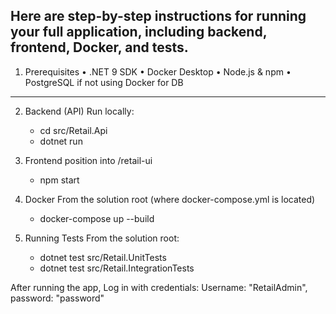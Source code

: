 Here are step-by-step instructions for running your full application, including backend, frontend, Docker, and tests.
---
1. Prerequisites
•	.NET 9 SDK
•	Docker Desktop
•	Node.js & npm
•	PostgreSQL if not using Docker for DB
---

2. Backend (API)
Run locally:
    - cd src/Retail.Api
    - dotnet run

3. Frontend
position into /retail-ui
    - npm start

 4. Docker 
 From the solution root (where docker-compose.yml is located)
    - docker-compose up --build

5. Running Tests
From the solution root:
    - dotnet test src/Retail.UnitTests
    - dotnet test src/Retail.IntegrationTests

After running the app, Log in with credentials: Username: "RetailAdmin", password: "password"